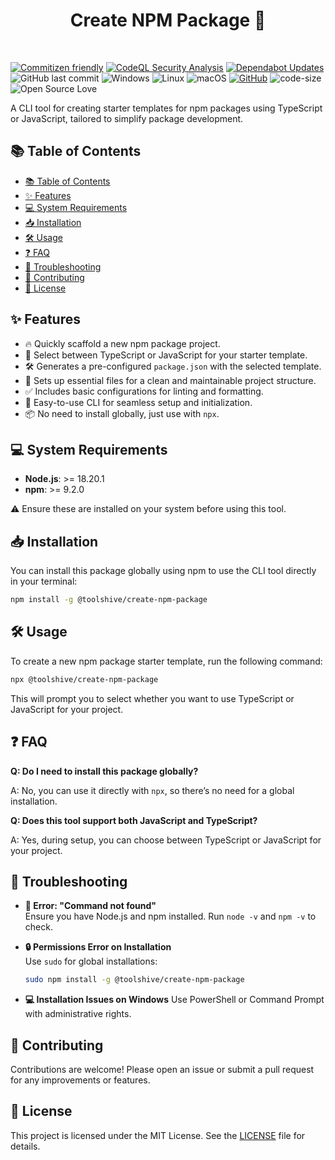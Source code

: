 <h1 align=center>Create NPM Package 🚀</h1>
<br>

[![Commitizen friendly](https://img.shields.io/badge/commitizen-friendly-brightgreen.svg)](http://commitizen.github.io/cz-cli/)
[![CodeQL Security Analysis](https://github.com/ToolsHive/Create-Npm-Package/actions/workflows/codeql.yml/badge.svg)](https://github.com/ToolsHive/Create-Npm-Package/actions/workflows/codeql.yml)
[![Dependabot Updates](https://github.com/ToolsHive/Create-Npm-Package/actions/workflows/dependabot/dependabot-updates/badge.svg)](https://github.com/ToolsHive/Create-Npm-Package/actions/workflows/dependabot/dependabot-updates)
![GitHub last commit](https://img.shields.io/github/last-commit/ToolsHive/Create-Npm-Package)
![Windows](https://img.shields.io/badge/platform-windows-blue)
![Linux](https://img.shields.io/badge/platform-linux-yellowgreen)
![macOS](https://img.shields.io/badge/platform-macOS-orange)
[![GitHub](https://img.shields.io/github/license/ToolsHive/Create-Npm-Package)](https://github.com/ToolsHive/Create-Npm-Package/blob/main/LICENSE)
![code-size](https://img.shields.io/github/languages/code-size/ToolsHive/Create-Npm-Package)
![Open Source Love](https://badges.frapsoft.com/os/v1/open-source.svg?v=103)

A CLI tool for creating starter templates for npm packages using TypeScript or JavaScript, tailored to simplify package development.

## 📚 Table of Contents

- [📚 Table of Contents](#-table-of-contents)
- [✨ Features](#-features)
- [💻 System Requirements](#-system-requirements)
- [📥 Installation](#-installation)
- [🛠️ Usage](#️-usage)
- [❓ FAQ](#-faq)
- [🐞 Troubleshooting](#-troubleshooting)
- [🤝 Contributing](#-contributing)
- [📜 License](#-license)

## ✨ Features

- 🔥 Quickly scaffold a new npm package project.
- 🎯 Select between TypeScript or JavaScript for your starter template.
- 🛠️ Generates a pre-configured `package.json` with the selected template.
- 🧹 Sets up essential files for a clean and maintainable project structure.
- ✅ Includes basic configurations for linting and formatting.
- 🎉 Easy-to-use CLI for seamless setup and initialization.
- 📦 No need to install globally, just use with `npx`.

## 💻 System Requirements

- **Node.js**: >= 18.20.1
- **npm**: >= 9.2.0

⚠️ Ensure these are installed on your system before using this tool.

## 📥 Installation

You can install this package globally using npm to use the CLI tool directly in your terminal:

```bash
npm install -g @toolshive/create-npm-package
```

## 🛠️ Usage

To create a new npm package starter template, run the following command:

```bash
npx @toolshive/create-npm-package
```

This will prompt you to select whether you want to use TypeScript or JavaScript for your project.

## ❓ FAQ

**Q: Do I need to install this package globally?**

A: No, you can use it directly with `npx`, so there’s no need for a global installation.

**Q: Does this tool support both JavaScript and TypeScript?**

A: Yes, during setup, you can choose between TypeScript or JavaScript for your project.

## 🐞 Troubleshooting

- **🚫 Error: "Command not found"**  
  Ensure you have Node.js and npm installed. Run `node -v` and `npm -v` to check.

- **🔒 Permissions Error on Installation**  
  Use `sudo` for global installations:

  ```bash
  sudo npm install -g @toolshive/create-npm-package
  ```

- **💻 Installation Issues on Windows**
  Use PowerShell or Command Prompt with administrative rights.

## 🤝 Contributing

Contributions are welcome! Please open an issue or submit a pull request for any improvements or features.

## 📜 License

This project is licensed under the MIT License. See the [LICENSE](LICENSE) file for details.
